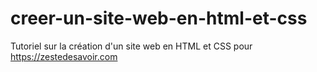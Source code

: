 # creer-un-site-web-en-html-et-css
Tutoriel sur la création d'un site web en HTML et CSS pour https://zestedesavoir.com
